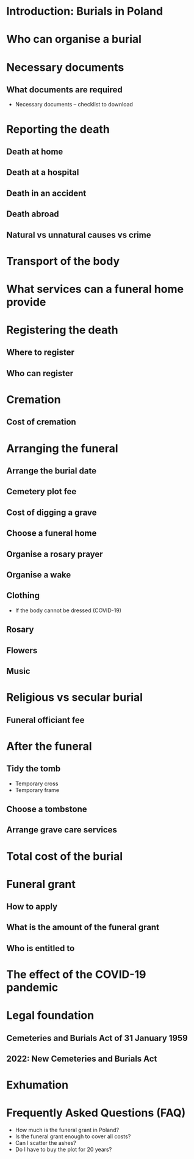 # Introduction: Burials in Poland

# Who can organise a burial

# Necessary documents
## What documents are required
* Necessary documents – checklist to download

# Reporting the death
## Death at home
## Death at a hospital
## Death in an accident
## Death abroad
## Natural vs unnatural causes vs crime

# Transport of the body

# What services can a funeral home provide
  
# Registering the death 
## Where to register
## Who can register

# Cremation
## Cost of cremation

# Arranging the funeral
## Arrange the burial date
## Cemetery plot fee
## Cost of digging a grave
## Choose a funeral home
## Organise a rosary prayer
## Organise a wake
## Clothing
* If the body cannot be dressed (COVID-19)
## Rosary
## Flowers 
## Music

# Religious vs secular burial
## Funeral officiant fee

# After the funeral
## Tidy the tomb
* Temporary cross
* Temporary frame
## Choose a tombstone
## Arrange grave care services

# Total cost of the burial

# Funeral grant
## How to apply
## What is the amount of the funeral grant
## Who is entitled to

# The effect of the COVID-19 pandemic

# Legal foundation 
## Cemeteries and Burials Act of 31 January 1959
## 2022: New Cemeteries and Burials Act

# Exhumation

# Frequently Asked Questions (FAQ)
* How much is the funeral grant in Poland?
* Is the funeral grant enough to cover all costs?
* Can I scatter the ashes?
* Do I have to buy the plot for 20 years?
